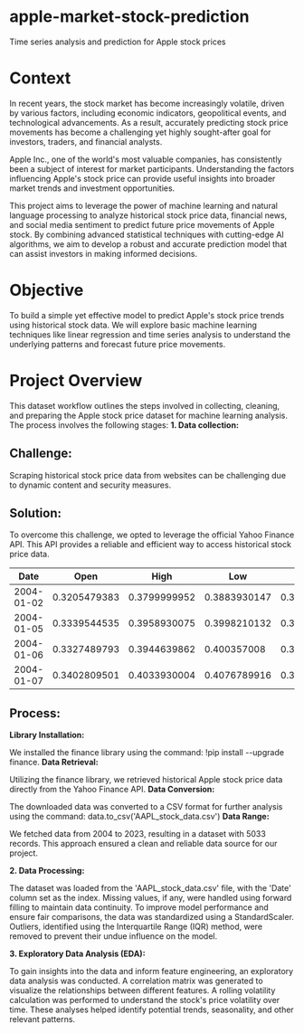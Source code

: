 # apple-market-stock-prediction
Time series analysis and prediction for Apple stock prices

# Context

In recent years, the stock market has become increasingly volatile, driven by various factors, including economic indicators, geopolitical events, and technological advancements. As a result, accurately predicting stock price movements has become a challenging yet highly sought-after goal for investors, traders, and financial analysts.

Apple Inc., one of the world's most valuable companies, has consistently been a subject of interest for market participants. Understanding the factors influencing Apple's stock price can provide useful insights into broader market trends and investment opportunities.

This project aims to leverage the power of machine learning and natural language processing to analyze historical stock price data, financial news, and social media sentiment to predict future price movements of Apple stock. By combining advanced statistical techniques with cutting-edge AI algorithms, we aim to develop a robust and accurate prediction model that can assist investors in making informed decisions.

# Objective
To build a simple yet effective model to predict Apple's stock price trends using historical stock data. We will explore basic machine learning techniques like linear regression and time series analysis to understand the underlying patterns and forecast future price movements.

# Project Overview
This dataset workflow outlines the steps involved in collecting, cleaning, and preparing the Apple stock price dataset for machine learning analysis. The process involves the following stages:
**1. Data collection:**
   
##  Challenge:

Scraping historical stock price data from websites can be challenging due to dynamic content and security measures.

## Solution:

To overcome this challenge, we opted to leverage the official Yahoo Finance API. This API provides a reliable and efficient way to access historical stock price data.

|Date |	Open | High |	Low	| Close	| Adj Close	| Volume |
|---|---|---|---|---|---|---|
| 2004-01-02 |	0.3205479383 |	0.3799999952	| 0.3883930147	| 0.3782140017 |	0.3848209977 |	144642400 |
| 2004-01-05 |	0.3339544535 |	0.3958930075 |	0.3998210132 |	0.3824999928 |	0.3824999928 |	395018400 |
| 2004-01-06 |	0.3327489793 |	0.3944639862 |	0.400357008 |	0.3876790106 |	0.3973209858 |	509348000 |
| 2004-01-07 |	0.3402809501 |	0.4033930004 |	0.4076789916 |	0.3916069865 |	0.3946430087 |	586874400 |

## Process: 
**Library Installation:**

We installed the finance library using the command: !pip install --upgrade finance.
**Data Retrieval:**

Utilizing the finance library, we retrieved historical Apple stock price data directly from the Yahoo Finance API.
**Data Conversion:**

The downloaded data was converted to a CSV format for further analysis using the command: data.to_csv('AAPL_stock_data.csv')
**Data Range:**

We fetched data from 2004 to 2023, resulting in a dataset with 5033 records.
This approach ensured a clean and reliable data source for our project.

**2.  Data Processing:**

The dataset was loaded from the 'AAPL_stock_data.csv' file, with the 'Date' column set as the index. Missing values, if any, were handled using forward filling to maintain data continuity. To improve model performance and ensure fair comparisons, the data was standardized using a StandardScaler. Outliers, identified using the Interquartile Range (IQR) method, were removed to prevent their undue influence on the model.

**3. Exploratory Data Analysis (EDA):**

To gain insights into the data and inform feature engineering, an exploratory data analysis was conducted. A correlation matrix was generated to visualize the relationships between different features. A rolling volatility calculation was performed to understand the stock's price volatility over time. These analyses helped identify potential trends, seasonality, and other relevant patterns.

